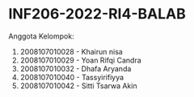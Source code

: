 # INF206-2022-RI4-BALAB

Anggota Kelompok:
1. 2008107010028 - Khairun nisa
2. 2008107010029 - Yoan Rifqi Candra
4. 2008107010032 - Dhafa Aryanda
5. 2008107010040 - Tassyirifiyya
6. 2008107010042 - Sitti Tsarwa Akin
